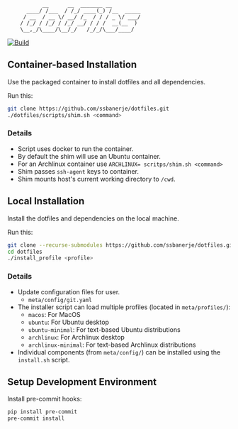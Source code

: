                __      __  _______ __
          ____/ /___  / /_/ ____(_) /__  _____
         / __  / __ \/ __/ /_  / / / _ \/ ___/
        / /_/ / /_/ / /_/ __/ / / /  __(__  )
        \__,_/\____/\__/_/   /_/_/\___/____/

[![Build](https://github.com/ssbanerje/dotfiles/actions/workflows/build.yml/badge.svg?branch=master)](https://github.com/ssbanerje/dotfiles/actions/workflows/build.yml)

## Container-based Installation
Use the packaged container to install dotfiles and all dependencies.

Run this:
```bash
git clone https://github.com/ssbanerje/dotfiles.git
./dotfiles/scripts/shim.sh <command>
```

### Details
- Script uses docker to run the container.
- By default the shim will use an Ubuntu container.
- For an Archlinux container use `ARCHLINUX= scritps/shim.sh <command>`
- Shim passes `ssh-agent` keys to container.
- Shim mounts host's current working directory to `/cwd`.


## Local Installation
Install the dotfiles and dependencies on the local machine.

Run this:
```bash
git clone --recurse-submodules https://github.com/ssbanerje/dotfiles.git
cd dotfiles
./install_profile <profile>
```

### Details
- Update configuration files for user.
  - `meta/config/git.yaml`
- The installer script can load multiple profiles (located in `meta/profiles/`):
  - `macos`: For MacOS
  - `ubuntu`: For Ubuntu desktop
  - `ubuntu-minimal`: For text-based Ubuntu distributions
  - `archlinux`: For Archlinux desktop
  - `archlinux-minimal`: For text-based Archlinux distributions
- Individual components (from `meta/config/`) can be installed using the `install.sh` script.


## Setup Development Environment

Install pre-commit hooks:
```bash
pip install pre-commit
pre-commit install
```
